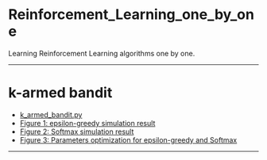 # Reinforcement_Learning_one_by_one
Learning Reinforcement Learning algorithms one by one.

----

# k-armed bandit

- [k_armed_bandit.py](https://github.com/ChenDdon/Reinforcement_Learning_one_by_one/blob/master/k_armed_bandit/k_armed_bandit.py)
- [Figure 1: epsilon-greedy simulation result](https://raw.githubusercontent.com/ChenDdon/Reinforcement_Learning_one_by_one/master/k_armed_bandit/images/e_greedy_simulate.png)
- [Figure 2: Softmax simulation result](https://github.com/ChenDdon/Reinforcement_Learning_one_by_one/blob/master/k_armed_bandit/softmax_simulate.png)
- [Figure 3: Parameters optimization for epsilon-greedy and Softmax](https://github.com/ChenDdon/Reinforcement_Learning_one_by_one/blob/master/k_armed_bandit/softmax_simulate.png)

----

